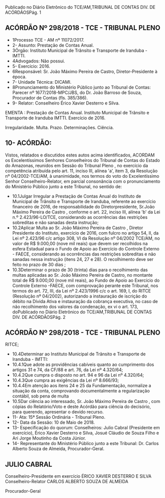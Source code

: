 Publicado  no  Diário Eletrônico do TCE/AM,TRIBUNAL DE CONTAS DIV. DE  ACÓRDÃOSPág. 1

## ACÓRDÃO Nº 298/2018 - TCE - TRIBUNAL PLENO

- 1Processo TCE - AM nº 11072/2017.
- 2- Assunto: Prestação de Contas Anual.
- 3Órgão: Instituto Municipal de Trânsito e Transporte de Iranduba - IMTTI.
- 4Advogados: Não possui.
- 5- Exercício: 2016.
- 6Responsável: Sr. João Máximo Pereira de Castro, Diretor-Presidente à época.
- 7- Unidade Técnica: DICAMI.
- 8Pronunciamento do Ministério Público junto ao Tribunal de Contas: Parecer nº 1677/2018-MPC/JBS,  do  Dr.  João  Barroso  de  Souza,  Procurador  de  Contas  (fls. 385/386).
- 9- Relator: Conselheiro Érico Xavier Desterro e Silva.

EMENTA :  Prestação  de  Contas  Anual.    Instituto Municipal de Trânsito e Transporte de  Iranduba  IMTTI. Exercício de 2016.

Irregularidade. Multa. Prazo. Determinações. Ciência.

## 10- ACÓRDÃO:

Vistos, relatados e discutidos estes autos acima identificados, ACORDAM os Excelentíssimos Senhores Conselheiros do Tribunal de Contas do Estado do Amazonas,  reunidos  em  Sessão  do Tribunal  Pleno ,  no  exercício  da  competência atribuída pelo art. 11, inciso III, alínea 'a', item 3, da Resolução nº 04/2002-TCE/AM, à unanimidade, nos termos do voto do Excelentíssimo Senhor Conselheiro-Relator, em parcial consonância com o pronunciamento do Ministério Público junto a este Tribunal, no sentido de:

- 10.1Julgar  Irregular a  Prestação  de  Contas  Anual  do  Instituto  de Municipal  de  Trânsito  e  Transporte  de  Iranduba,  referente  ao exercício  financeiro  de  2016,  de  responsabilidade  do  Diretorpresidente, Sr.João Máximo Pereira de Castro , conforme o art. 22, inciso III, alínea 'b' da Lei n.º 2.423/96-LO/TCE, considerando as  ocorrências  das  restrições  sobreditas  e  não  sanadas  desta instrução;
- 10.2Aplicar Multa ao Sr. João Máximo Pereira de Castro , Diretor Presidente do Instituto, exercício de 2016, com fulcro no artigo 54, II, da Lei nº 2.423/96 c/c artigo 308, VI da Resolução nº 04/2002 TCE/AM, no valor de R$ 9.000,00 (nove mil reais) que devem ser recolhidos na esfera Estadual para o Fundo de Apoio ao Exercício do Controle Externo - FAECE, considerando as ocorrências das restrições sobreditas e não sanadas nessa instrução (itens 24, 27 e 28). O recolhimento deve ser feito no prazo de 30 dias ;
- 10.3Determinar o prazo de 30 (trinta) dias para o recolhimento das multas  aplicadas  ao  Sr.  João  Máximo  Pereira  de  Castro,  no montante  total  de  R$  9.000,00  (nove  mil  reais),  ao  Fundo  de Apoio ao Exercício do Controle Externo -FAECE, com comprovação perante este Tribunal, nos termos do art. 72, III, da Lei  nº  2.423/1996  c/c  o  art.  169,  I,  do  RITCE  (Resolução  nº 04/2002),  autorizando  a  instauração  de  iscrição  do  débito  na Dívida Ativa e instauração da cobrança executiva, no caso de não recolhimento  dos  valores  da  condenação,  ex  vi  o  art.  173,  doPublicado  no  Diário Eletrônico do TCE/AM,TRIBUNAL DE CONTAS DIV. DE  ACÓRDÃOSPág. 2

## ACÓRDÃO Nº 298/2018 - TCE - TRIBUNAL PLENO

RITCE;

- 10.4Determinar ao  Instituto  Municipal  de  Trânsito  e  Transporte  de Iranduba - IMTTI:
- 10.4.1Que adote as providências cabíveis quanto ao cumprimento dos artigos 31 e 74, da CF/88 e art. 76, da Lei nº 4.320/64;
- 10.4.2Que cumpra o disposto no art. 94 e 96 da Lei nº 4.320/64;
- 10.4.3Que cumpra as exigências da Lei nº 8.666/93;
- 10.4.4Em  atenção  aos  itens  24  e  25  da  Fundamentação, normalize a situação da conta, comprovando documentalmente a regularização contábil, sob pena de multa
- 10.5Dar  ciência ao interessado, Sr. João  Máximo  Pereira  de Castro , com  cópias  do  Relatório/Voto  e  deste  Acórdão  para ciência do decisório, para querendo, apresentar o devido recurso.
- 11- Ata: 15ª Sessão Ordinária - Tribunal Pleno.
- 12- Data da Sessão: 10 de Maio de 2018.
- 13- Especificação do quorum: Conselheiros: Julio Cabral (Presidente em exercício), Érico Xavier Desterro e Silva, Josué Cláudio de Souza Filho e Ari Jorge Moutinho da Costa Júnior.
- 14- Representante do Ministério  Público  junto  a este Tribunal: Dr. Carlos  Alberto Souza de Almeida, Procurador-Geral.

## JULIO CABRAL

Conselheiro-Presidente em exercício ÉRICO XAVIER DESTERRO E SILVA Conselheiro-Relator CARLOS ALBERTO SOUZA DE ALMEIDA

Procurador-Geral
